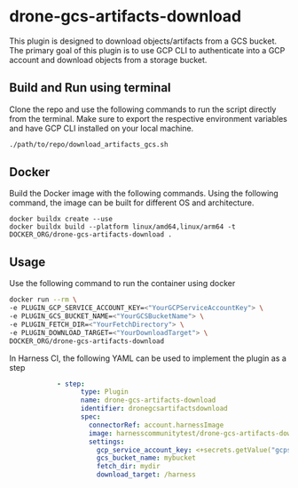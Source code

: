 # drone-gcs-artifacts-download
This plugin is designed to download objects/artifacts from a GCS bucket. The primary goal of this plugin is to use GCP CLI to authenticate into a GCP account and download objects from a storage bucket.

## Build and Run using terminal

Clone the repo and use the following commands to run the script directly from the terminal. Make sure to export the respective environment variables and have GCP CLI installed on your local machine.

```bash
./path/to/repo/download_artifacts_gcs.sh
```

## Docker

Build the Docker image with the following commands. Using the following command, the image can be built for different OS and architecture. 

```
docker buildx create --use
docker buildx build --platform linux/amd64,linux/arm64 -t DOCKER_ORG/drone-gcs-artifacts-download .
```

## Usage

Use the following command to run the container using docker
```bash
docker run --rm \
-e PLUGIN_GCP_SERVICE_ACCOUNT_KEY=<"YourGCPServiceAccountKey"> \
-e PLUGIN_GCS_BUCKET_NAME=<"YourGCSBucketName"> \
-e PLUGIN_FETCH_DIR=<"YourFetchDirectory"> \
-e PLUGIN_DOWNLOAD_TARGET=<"YourDownloadTarget"> \
DOCKER_ORG/drone-gcs-artifacts-download
```

In Harness CI, the following YAML can be used to implement the plugin as a step
```yaml
            - step:
                  type: Plugin
                  name: drone-gcs-artifacts-download
                  identifier: dronegcsartifactsdownload
                  spec:
                    connectorRef: account.harnessImage
                    image: harnesscommunitytest/drone-gcs-artifacts-download
                    settings:
                      gcp_service_account_key: <+secrets.getValue("gcpserviceaccountkey")>
                      gcs_bucket_name: mybucket
                      fetch_dir: mydir
                      download_target: /harness
```
